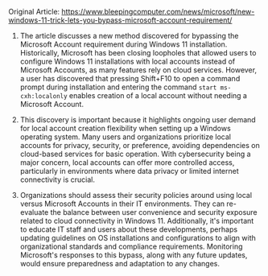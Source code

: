 Original Article: https://www.bleepingcomputer.com/news/microsoft/new-windows-11-trick-lets-you-bypass-microsoft-account-requirement/

1) The article discusses a new method discovered for bypassing the Microsoft Account requirement during Windows 11 installation. Historically, Microsoft has been closing loopholes that allowed users to configure Windows 11 installations with local accounts instead of Microsoft Accounts, as many features rely on cloud services. However, a user has discovered that pressing Shift+F10 to open a command prompt during installation and entering the command `start ms-cxh:localonly` enables creation of a local account without needing a Microsoft Account.

2) This discovery is important because it highlights ongoing user demand for local account creation flexibility when setting up a Windows operating system. Many users and organizations prioritize local accounts for privacy, security, or preference, avoiding dependencies on cloud-based services for basic operation. With cybersecurity being a major concern, local accounts can offer more controlled access, particularly in environments where data privacy or limited internet connectivity is crucial.

3) Organizations should assess their security policies around using local versus Microsoft Accounts in their IT environments. They can re-evaluate the balance between user convenience and security exposure related to cloud connectivity in Windows 11. Additionally, it's important to educate IT staff and users about these developments, perhaps updating guidelines on OS installations and configurations to align with organizational standards and compliance requirements. Monitoring Microsoft's responses to this bypass, along with any future updates, would ensure preparedness and adaptation to any changes.